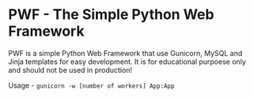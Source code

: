 # PWF - The Simple Python Web Framework

PWF is a simple Python Web Framework that use Gunicorn, MySQL and Jinja templates for easy development. It is for educational purpoese only and should not be used in production!

Usage -
`gunicorn -w [number of workers] App:App`